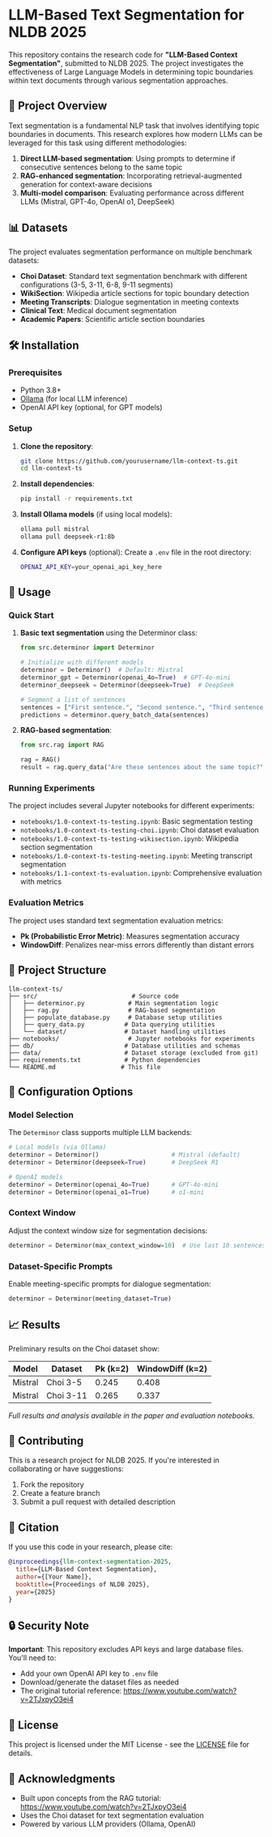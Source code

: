 # LLM-Based Text Segmentation for NLDB 2025

This repository contains the research code for **"LLM-Based Context Segmentation"**, submitted to NLDB 2025. The project investigates the effectiveness of Large Language Models in determining topic boundaries within text documents through various segmentation approaches.

## 🎯 Project Overview

Text segmentation is a fundamental NLP task that involves identifying topic boundaries in documents. This research explores how modern LLMs can be leveraged for this task using different methodologies:

1. **Direct LLM-based segmentation**: Using prompts to determine if consecutive sentences belong to the same topic
2. **RAG-enhanced segmentation**: Incorporating retrieval-augmented generation for context-aware decisions
3. **Multi-model comparison**: Evaluating performance across different LLMs (Mistral, GPT-4o, OpenAI o1, DeepSeek)

## 📊 Datasets

The project evaluates segmentation performance on multiple benchmark datasets:

- **Choi Dataset**: Standard text segmentation benchmark with different configurations (3-5, 3-11, 6-8, 9-11 segments)
- **WikiSection**: Wikipedia article sections for topic boundary detection
- **Meeting Transcripts**: Dialogue segmentation in meeting contexts
- **Clinical Text**: Medical document segmentation
- **Academic Papers**: Scientific article section boundaries

## 🛠 Installation

### Prerequisites

- Python 3.8+
- [Ollama](https://ollama.ai/) (for local LLM inference)
- OpenAI API key (optional, for GPT models)

### Setup

1. **Clone the repository**:

   ```bash
   git clone https://github.com/yourusername/llm-context-ts.git
   cd llm-context-ts
   ```

2. **Install dependencies**:

   ```bash
   pip install -r requirements.txt
   ```

3. **Install Ollama models** (if using local models):

   ```bash
   ollama pull mistral
   ollama pull deepseek-r1:8b
   ```

4. **Configure API keys** (optional):
   Create a `.env` file in the root directory:
   ```bash
   OPENAI_API_KEY=your_openai_api_key_here
   ```

## 🚀 Usage

### Quick Start

1. **Basic text segmentation** using the Determinor class:

   ```python
   from src.determinor import Determinor

   # Initialize with different models
   determinor = Determinor()  # Default: Mistral
   determinor_gpt = Determinor(openai_4o=True)  # GPT-4o-mini
   determinor_deepseek = Determinor(deepseek=True)  # DeepSeek

   # Segment a list of sentences
   sentences = ["First sentence.", "Second sentence.", "Third sentence."]
   predictions = determinor.query_batch_data(sentences)
   ```

2. **RAG-based segmentation**:

   ```python
   from src.rag import RAG

   rag = RAG()
   result = rag.query_data("Are these sentences about the same topic?")
   ```

### Running Experiments

The project includes several Jupyter notebooks for different experiments:

- `notebooks/1.0-context-ts-testing.ipynb`: Basic segmentation testing
- `notebooks/1.0-context-ts-testing-choi.ipynb`: Choi dataset evaluation
- `notebooks/1.0-context-ts-testing-wikisection.ipynb`: Wikipedia section segmentation
- `notebooks/1.0-context-ts-testing-meeting.ipynb`: Meeting transcript segmentation
- `notebooks/1.1-context-ts-evaluation.ipynb`: Comprehensive evaluation with metrics

### Evaluation Metrics

The project uses standard text segmentation evaluation metrics:

- **Pk (Probabilistic Error Metric)**: Measures segmentation accuracy
- **WindowDiff**: Penalizes near-miss errors differently than distant errors

## 📁 Project Structure

```
llm-context-ts/
├── src/                          # Source code
│   ├── determinor.py            # Main segmentation logic
│   ├── rag.py                   # RAG-based segmentation
│   ├── populate_database.py     # Database setup utilities
│   ├── query_data.py           # Data querying utilities
│   └── dataset/                # Dataset handling utilities
├── notebooks/                   # Jupyter notebooks for experiments
├── db/                         # Database utilities and schemas
├── data/                       # Dataset storage (excluded from git)
├── requirements.txt            # Python dependencies
└── README.md                  # This file
```

## 🔧 Configuration Options

### Model Selection

The `Determinor` class supports multiple LLM backends:

```python
# Local models (via Ollama)
determinor = Determinor()                    # Mistral (default)
determinor = Determinor(deepseek=True)       # DeepSeek R1

# OpenAI models
determinor = Determinor(openai_4o=True)      # GPT-4o-mini
determinor = Determinor(openai_o1=True)      # o1-mini
```

### Context Window

Adjust the context window size for segmentation decisions:

```python
determinor = Determinor(max_context_window=10)  # Use last 10 sentences
```

### Dataset-Specific Prompts

Enable meeting-specific prompts for dialogue segmentation:

```python
determinor = Determinor(meeting_dataset=True)
```

## 📈 Results

Preliminary results on the Choi dataset show:

| Model   | Dataset   | Pk (k=2) | WindowDiff (k=2) |
| ------- | --------- | -------- | ---------------- |
| Mistral | Choi 3-5  | 0.245    | 0.408            |
| Mistral | Choi 3-11 | 0.265    | 0.337            |

_Full results and analysis available in the paper and evaluation notebooks._

## 🤝 Contributing

This is a research project for NLDB 2025. If you're interested in collaborating or have suggestions:

1. Fork the repository
2. Create a feature branch
3. Submit a pull request with detailed description

## 📄 Citation

If you use this code in your research, please cite:

```bibtex
@inproceedings{llm-context-segmentation-2025,
  title={LLM-Based Context Segmentation},
  author={[Your Name]},
  booktitle={Proceedings of NLDB 2025},
  year={2025}
}
```

## 🔒 Security Note

**Important**: This repository excludes API keys and large database files. You'll need to:

- Add your own OpenAI API key to `.env` file
- Download/generate the dataset files as needed
- The original tutorial reference: https://www.youtube.com/watch?v=2TJxpyO3ei4

## 📜 License

This project is licensed under the MIT License - see the [LICENSE](LICENSE) file for details.

## 🙏 Acknowledgments

- Built upon concepts from the RAG tutorial: https://www.youtube.com/watch?v=2TJxpyO3ei4
- Uses the Choi dataset for text segmentation evaluation
- Powered by various LLM providers (Ollama, OpenAI)
